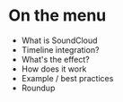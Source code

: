 # On the menu

* What is SoundCloud
* Timeline integration?
* What's the effect?
* How does it work
* Example / best practices
* Roundup
